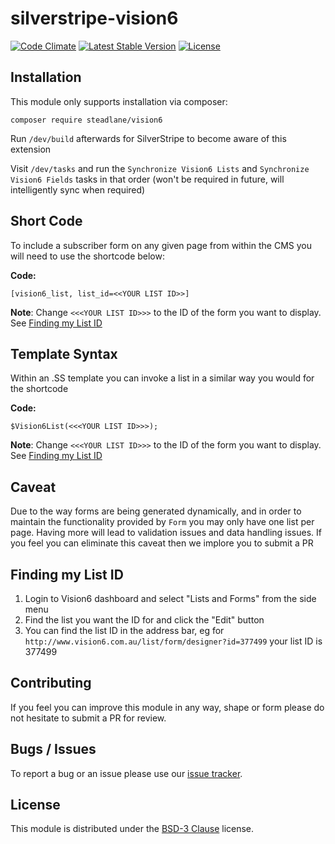 # silverstripe-vision6

[![Code Climate](https://codeclimate.com/github/steadlane/silverstripe-vision6/badges/gpa.svg)](https://codeclimate.com/github/steadlane/silverstripe-vision6)
[![Latest Stable Version](https://poser.pugx.org/steadlane/vision6/version)](https://packagist.org/packages/steadlane/vision6)
[![License](https://poser.pugx.org/steadlane/vision6/license)](https://packagist.org/packages/steadlane/vision6)

## Installation

This module only supports installation via composer:

```
composer require steadlane/vision6
```

Run `/dev/build` afterwards for SilverStripe to become aware of this extension

Visit `/dev/tasks` and run the `Synchronize Vision6 Lists` and `Synchronize Vision6 Fields` tasks in that order (won't be required in future, will intelligently sync when required)


## Short Code
To include a subscriber form on any given page from within the CMS you will need to use the shortcode below:

**Code:**
```
[vision6_list, list_id=<<YOUR LIST ID>>]
```

**Note**: Change `<<<YOUR LIST ID>>>` to the ID of the form you want to display. See [Finding my List ID](#finding-my-list-id)

## Template Syntax
Within an .SS template you can invoke a list in a similar way you would for the shortcode

**Code:**
```
$Vision6List(<<<YOUR LIST ID>>>);
```

**Note**: Change `<<<YOUR LIST ID>>>` to the ID of the form you want to display. See [Finding my List ID](#finding-my-list-id)

## Caveat
Due to the way forms are being generated dynamically, and in order to maintain the functionality provided by `Form` you may only have one list per page. Having more will lead to validation issues and data handling issues. If you feel you can eliminate this caveat then we implore you to submit a PR

## Finding my List ID

1. Login to Vision6 dashboard and select "Lists and Forms" from the side menu
2. Find the list you want the ID for and click the "Edit" button
3. You can find the list ID in the address bar, eg for `http://www.vision6.com.au/list/form/designer?id=377499` your list ID is 377499

## Contributing

If you feel you can improve this module in any way, shape or form please do not hesitate to submit a PR for review.

## Bugs / Issues

To report a bug or an issue please use our [issue tracker](https://github.com/steadlane/silverstripe-vision6/issues).

## License

This module is distributed under the [BSD-3 Clause](https://github.com/steadlane/silverstripe-vision6/blob/master/LICENSE) license.
